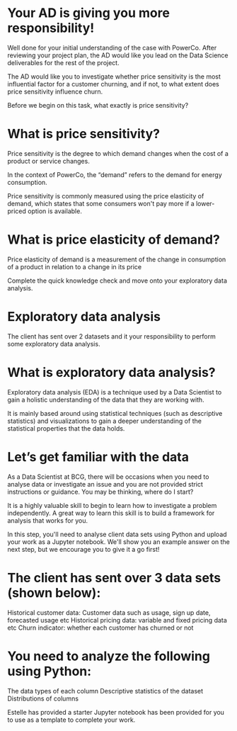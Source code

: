 # Your AD is giving you more responsibility!
Well done for your initial understanding of the case with PowerCo. After reviewing your project plan, the AD would like you lead on the Data Science deliverables for the rest of the project.

The AD would like you to investigate whether price sensitivity is the most influential factor for a customer churning, and if not, to what extent does price sensitivity influence churn.

Before we begin on this task, what exactly is price sensitivity?

# What is price sensitivity?
Price sensitivity is the degree to which demand changes when the cost of a product or service changes.

In the context of PowerCo, the “demand” refers to the demand for energy consumption.

Price sensitivity is commonly measured using the price elasticity of demand, which states that some consumers won't pay more if a lower-priced option is available.


# What is price elasticity of demand?

Price elasticity of demand is a measurement of the change in consumption of a product in relation to a change in its price

Complete the quick knowledge check and move onto your exploratory data analysis.

# Exploratory data analysis
The client has sent over 2 datasets and it your responsibility to perform some exploratory data analysis.

# What is exploratory data analysis?

Exploratory data analysis (EDA) is a technique used by a Data Scientist to gain a holistic understanding of the data that they are working with.

It is mainly based around using statistical techniques (such as descriptive statistics) and visualizations to gain a deeper understanding of the statistical properties that the data holds.

# Let’s get familiar with the data
As a Data Scientist at BCG, there will be occasions when you need to analyse data or investigate an issue and you are not provided strict instructions or guidance. You may be thinking, where do I start?

It is a highly valuable skill to begin to learn how to investigate a problem independently. A great way to learn this skill is to build a framework for analysis that works for you.

In this step, you'll need to analyse client data sets using Python and upload your work as a Jupyter notebook. We'll show you an example answer on the next step, but we encourage you to give it a go first!


# The client has sent over 3 data sets (shown below):

Historical customer data: Customer data such as usage, sign up date, forecasted usage etc
Historical pricing data: variable and fixed pricing data etc
Churn indicator: whether each customer has churned or not

# You need to analyze the following using Python:

The data types of each column
Descriptive statistics of the dataset
Distributions of columns

Estelle has provided a starter Jupyter notebook has been provided for you to use as a template to complete your work. 